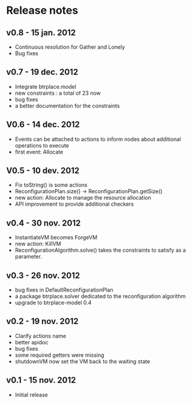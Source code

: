 Release notes
=======================


v0.8 - 15 jan. 2012
----------------------
- Continuous resolution for Gather and Lonely
- Bug fixes

v0.7 - 19 dec. 2012
----------------------
- Integrate btrplace.model
- new constraints : a total of 23 now
- bug fixes
- a better documentation for the constraints

V0.6 - 14 dec. 2012
----------------------
- Events can be attached to actions to
inform nodes about additional operations to execute
- first event: Allocate

V0.5 - 10 dev. 2012
----------------------
- Fix toString() is some actions
- ReconfigurationPlan.size() -> ReconfigurationPlan.getSize()
- new action: Allocate to manage the resource allocation
- API improvement to provide additional checkers

v0.4 - 30 nov. 2012
----------------------
- InstantiateVM becomes ForgeVM
- new action: KillVM
- ReconfigurationAlgorithm.solve() takes the constraints to satisfy as a parameter.

v0.3 - 26 nov. 2012
----------------------
- bug fixes in DefaultReconfigurationPlan
- a package btrplace.solver dedicated to the reconfiguration algorithm
- upgrade to btrplace-model 0.4

v0.2 - 19 nov. 2012
-----------------------
- Clarify actions name
- better apidoc
- bug fixes
- some required getters were missing
- shutdownVM now set the VM back to the waiting state

v0.1 - 15 nov. 2012
-----------------------
- Initial release